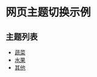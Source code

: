 
# 网页主题切换示例

## 主题列表

- [蔬菜](#蔬菜)
- [水果](#水果)
- [其他](#其他)

<div id="content">
  </div>

<script>
 function loadTheme(themeId, targetDivId) {
  let contentDiv = document.getElementById(targetDivId);
  let themeContent = '';

  switch (themeId) {
    case '蔬菜':
      // ... (蔬菜主题内容)
      break;
    case '水果':
      // ... (水果主题内容)
      break;
    case '其他':
      // ... (其他主题内容)
      break;
    default:
      themeContent = '<p>请选择一个主题。</p>';
  }

  contentDiv.innerHTML = themeContent;
}

    contentDiv.innerHTML = themeContent;
  }

  function loadSubTheme(subThemeId) {
    let subContentDiv = document.getElementById('subContent');
    let subThemeContent = '';

    switch (subThemeId) {
      case '蔬菜-子主题一':
        subThemeContent = '<p>蔬菜的叶菜类内容。</p>';
        break;
      case '蔬菜-子主题二':
        subThemeContent = '<p>蔬菜的根茎类内容。</p>';
        break;
      case '水果-子主题一':
        subThemeContent = '<p>水果的柑橘类内容。</p>';
        break;
      case '水果-子主题二':
        subThemeContent = '<p>水果的浆果类内容。</p>';
        break;
      case '其他-子主题一':
        subThemeContent = '<p>其他的坚果类内容。</p>';
        break;
      case '其他-子主题二':
        subThemeContent = '<p>其他的菌菇类内容。</p>';
        break;
      default:
        subThemeContent = '<p>请选择一个子主题。</p>';
    }

    subContentDiv.innerHTML = subThemeContent;
  }

  // 初始加载第一个主题
  loadTheme('水果');
  loadTheme('蔬菜');
  loadTheme('其他');
</script>
